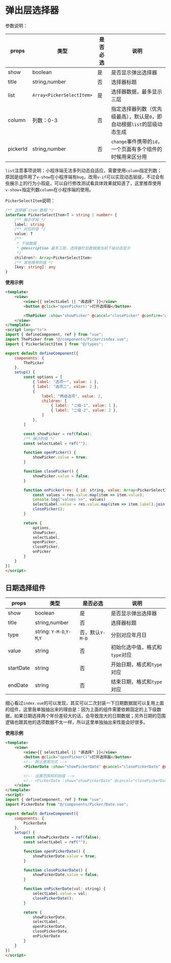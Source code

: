 # 弹出层选择器

参数说明：

| props |  类型 | 是否必选 | 说明 |
| --- | --- | --- | --- | 
| show | boolean | 是 | 是否显示弹出选择器 |
| title | string,number | 否 | 选择器标题 |
| list | `Array<PickerSelectItem>` | 是 | 选择器数据，最多显示三层 |
| column | 列数：0-3 | 否 | 指定选择器列数（优先级最高），默认是`0`，即自动根据`list`的层级动态生成 |
| pickerId | string,number | 否 | `change`事件携带的`id`，一个页面有多个组件的时候用来区分用 |

`list`注意事项说明：小程序端无法多列动态自适应，需要使用`column`指定列数；原因是组件用了`v-show`在小程序端有`bug`，改用`v-if`可以实现动态层级，不过会有些展示上的行为小瑕疵，可以自行修改测试看具体效果就知道了，这里推荐使用`v-show`+指定列数`column`在小程序端的使用。

`PickerSelectItem`说明：

```ts
/** 选择器`item`数据 */
interface PickerSelectItem<T = string | number> {
    /** 展示字段 */
    label: string
    /** 对应的值 */
    value: T
    /**
     * 下级数据
     * @description 最多三层，选择器栏目数根据当前下级动态显示
     */
    children?: Array<PickerSelectItem>
    /** 其他携带的值 */
    [key: string]: any
}
```

**使用示例**

```html
<template>
    <view>
        <view>{{ selectLabel || "请选择" }}</view>
        <button @click="openPicker()">打开选择器</button>

        <ThePicker :show="showPicker" @cancel="closePicker" @confirm="onPicker" :list="options" />
    </view>
</template>
<script lang="ts">
import { defineComponent, ref } from "vue";
import ThePicker from "@/components/Picker/index.vue";
import { PickerSelectItem } from "@/types";

export default defineComponent({
    components: {
        ThePicker
    },
    setup() {
        const options = [
            { label: "选项一", value: 1 },
            { label: "选项二", value: 2 },
            {
                label: "两级选项", value: 3,
                children: [
                    { label: "二级-1", value: 1 },
                    { label: "二级-2", value: 2 },
                ]
            },
        ]

        const showPicker = ref(false);
        /** 展示的值 */
        const selectLabel = ref("");

        function openPicker() {
            showPicker.value = true;
        }

        function closePicker() {
            showPicker.value = false;
        }

        function onPicker(res: { id: string, value: Array<PickerSelectItem<number>> }) {
            const values = res.value.map(item => item.value);
            console.log("values >>", values)
            selectLabel.value = res.value.map(item => item.label).join("-");
            closePicker();
        }

        return {
            options,
            showPicker,
            selectLabel,
            openPicker,
            closePicker,
            onPicker
        }
    }
})
</script>
```

## 日期选择组件

| props |  类型 | 是否必选 | 说明 |
| --- | --- | --- | --- | 
| show | boolean | 是 | 是否显示弹出选择器 |
| title | string,number | 否 | 选择器标题 |
| type | string: `Y-M-D`,`Y-M`,`Y` | 否，默认`Y-M-D` | 分别对应年月日 |
| value | string | 否 | 初始化选中值，格式和`type`对应 |
| startDate | string | 否 | 开始日期，格式和`type`对应 |
| endDate | string | 否 | 结束日期，格式和`type`对应 |

细心看过`index.vue`的可以发现，其实可以二次封装一下日期数据就可以复用上面的组件，这里我单独抽出来的理由是：因为上面的组件需要依赖固定的上下级数据，如果日期选择两个年份差较大的话，会导致庞大的日期数据；另外日期的范围逻辑也跟其他的选项数据不太一样，所以这里单独抽出来性能会好很多。

**使用示例**

```html
<template>
    <view>
        <view>{{ selectLabel || "请选择" }}</view>
        <button @click="openPicker()">打开选择器</button>
        <!-- 默认使用方式 -->
        <PickerDate :show="showPickerDate" @cancel="closePickerDate" @confirm="onPickerDate" />

        <!-- 设置范围和初始值 -->
        <!-- <PickerDate :show="showPickerDate" @cancel="closePickerDate" @confirm="onPickerDate" value="2020-06-08" startDate="2019-03-12" endDate="2021-02-04" /> -->
    </view>
</template>
<script>
import { defineComponent, ref } from "vue";
import PickerDate from "@/components/Picker/Date.vue";

export default defineComponent({
    components: {
        PickerDate
    },
    setup() {
        const showPickerDate = ref(false);
        const selectLabel = ref("");

        function openPickerDate() {
            showPickerDate.value = true;
        }

        function closePickerDate() {
            showPickerDate.value = false;
        }

        function onPickerDate(val: string) {
            selectLabel.value = val;
            closePickerDate();
        }

        return {
            showPickerDate,
            selectLabel,
            openPickerDate,
            closePickerDate,
            onPickerDate
        }
    }
})
</script>
```
